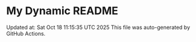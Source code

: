 # My Dynamic README
Updated at: Sat Oct 18 11:15:35 UTC 2025
This file was auto-generated by GitHub Actions.

